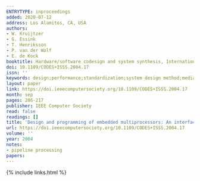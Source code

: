```yaml
---
ENTRYTYPE: inproceedings
added: 2020-07-12
address: Los Alamitos, CA, USA
authors:
- W. Kruijtzer
- G. Essink
- T. Henriksson
- P. van der Wolf
- E. de Kock
booktitle: Hardware/software codesign and system synthesis, International conference on
doi: 10.1109/CODES+ISSS.2004.17
issn: ''
keywords: design;performance;standardization;system design method;media processing;task-level interface;platform interface;multiprocessor mapping;code transformation
layout: paper
link: https://doi.ieeecomputersociety.org/10.1109/CODES+ISSS.2004.17
month: sep
pages: 206-217
publisher: IEEE Computer Society
read: false
readings: []
title: 'Design and programming of embedded multiprocessors: An interface-centric approach'
url: https://doi.ieeecomputersociety.org/10.1109/CODES+ISSS.2004.17
volume: ''
year: 2004
notes:
- pipeline processing
papers:
---
```

{% include links.html %}

